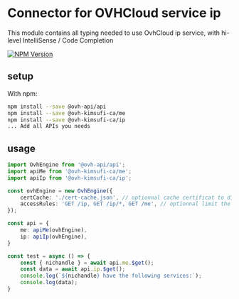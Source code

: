 # Connector for OVHCloud service ip

This module contains all typing needed to use OvhCloud ip service, with hi-level IntelliSense / Code Completion

[![NPM Version](https://img.shields.io/npm/v/@ovh-kimsufi-ca/ip.svg?style=flat)](https://www.npmjs.org/package/@ovh-kimsufi-ca/ip)

## setup

With npm:
````bash
npm install --save @ovh-api/api
npm install --save @ovh-kimsufi-ca/me
npm install --save @ovh-kimsufi-ca/ip
... Add all APIs you needs
````

## usage

````typescript
import OvhEngine from '@ovh-api/api';
import apiMe from '@ovh-kimsufi-ca/me';
import apiIp from '@ovh-kimsufi-ca/ip';

const ovhEngine = new OvhEngine({ 
    certCache: './cert-cache.json', // optionnal cache certificat to disk
    accessRules: 'GET /ip, GET /ip/*, GET /me', // optionnal limit the requested privileges.
});

const api = {
    me: apiMe(ovhEngine),
    ip: apiIp(ovhEngine),
}

const test = async () => {
    const { nichandle } = await api.me.$get();
    const data = await api.ip.$get();
    console.log(`${nichandle} have the following services:`);
    console.log(data);
}

````